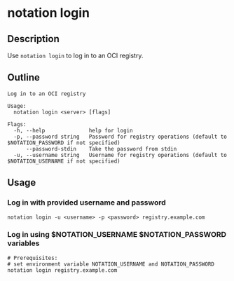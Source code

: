 # notation login

## Description

Use `notation login` to log in to an OCI registry.

## Outline

```text
Log in to an OCI registry

Usage:
  notation login <server> [flags]

Flags:
  -h, --help              help for login
  -p, --password string   Password for registry operations (default to $NOTATION_PASSWORD if not specified)
      --password-stdin    Take the password from stdin
  -u, --username string   Username for registry operations (default to $NOTATION_USERNAME if not specified)
```

## Usage

### Log in with provided username and password

```shell
notation login -u <username> -p <password> registry.example.com
```

### Log in using $NOTATION_USERNAME $NOTATION_PASSWORD variables

```shell
# Prerequisites:
# set environment variable NOTATION_USERNAME and NOTATION_PASSWORD
notation login registry.example.com
```
